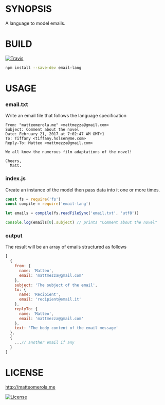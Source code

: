 # SYNOPSIS
A language to model emails.

# BUILD

[![Travis](https://img.shields.io/travis/mattmezza/email-lang.svg)]()

```bash
npm install --save-dev email-lang
```

# USAGE

### email.txt
Write an email file that follows the language specification

```
From: "matteomerola.me" <mattmezza@gmail.com>
Subject: Comment about the novel
Date: February 21, 2017 at 7:02:47 AM GMT+1
To: Tiffany <tiffany.holsen@me.com>
Reply-To: Matteo <mattmezza@gmail.com>

We all know the numerous film adaptations of the novel!

Cheers,
  Matt.
```

### index.js
Create an instance of the model then pass data into it one or more times.

```js
const fs = require('fs')
const compile = require('email-lang')

let emails = compile(fs.readFileSync('email.txt', 'utf8'))

console.log(emails[0].subject) // prints "Comment about the novel"
```

### output

The result will be an array of emails structured as follows

```js
[
  {
    from: {
      name: 'Matteo',
      email: 'mattmezza@gmail.com'
    },
    subject: 'The subject of the email',
    to: {
      name: 'Recipient',
      email: 'recipient@email.it'
    },
    replyTo: {
      name: 'Matteo',
      email: 'mattmezza@gmail.com'
    },
    text: 'The body content of the email message'
  },
  {
    ...// another email if any
  }
]
```

# LICENSE

http://matteomerola.me

[![License](https://img.shields.io/npm/l/array.from.svg)](/LICENSE)
